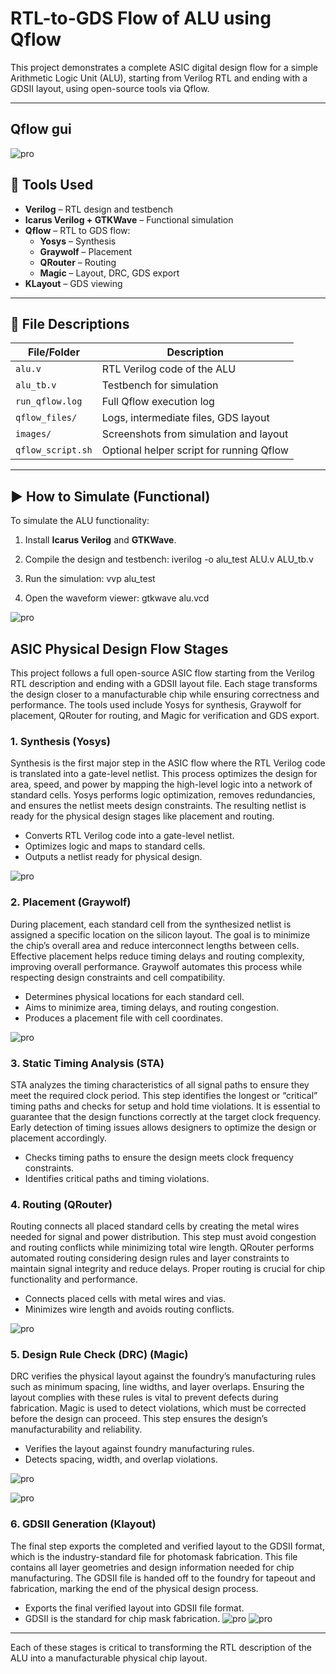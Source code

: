 # RTL-to-GDS Flow of ALU using Qflow

This project demonstrates a complete ASIC digital design flow for a simple Arithmetic Logic Unit (ALU), starting from Verilog RTL and ending with a GDSII layout, using open-source tools via Qflow.

---
## Qflow gui

![pro](https://github.com/JagadeeshAJK/RTL-to-GDS-Flow-of-ALU-using-Qflow/blob/main/qflow_gui.png)

## 🔧 Tools Used

- **Verilog** – RTL design and testbench
- **Icarus Verilog + GTKWave** – Functional simulation
- **Qflow** – RTL to GDS flow:
  - **Yosys** – Synthesis
  - **Graywolf** – Placement
  - **QRouter** – Routing
  - **Magic** – Layout, DRC, GDS export
- **KLayout** – GDS viewing

---


## 📂 File Descriptions

| File/Folder        | Description                                |
|--------------------|--------------------------------------------|
| `alu.v`            | RTL Verilog code of the ALU                |
| `alu_tb.v`         | Testbench for simulation                   |
| `run_qflow.log`    | Full Qflow execution log                   |
| `qflow_files/`     | Logs, intermediate files, GDS layout       |
| `images/`          | Screenshots from simulation and layout     |
| `qflow_script.sh`  | Optional helper script for running Qflow   |

---

## ▶️ How to Simulate (Functional)

To simulate the ALU functionality:

1. Install **Icarus Verilog** and **GTKWave**.

2. Compile the design and testbench:
   iverilog -o alu_test ALU.v ALU_tb.v
   
3. Run the simulation:
   vvp alu_test
4. Open the waveform viewer:
   gtkwave alu.vcd

![pro](https://github.com/JagadeeshAJK/RTL-to-GDS-Flow-of-ALU-using-Qflow/blob/main/Simulation%20using%20GTKWAVE.png)



## ASIC Physical Design Flow Stages

This project follows a full open-source ASIC flow starting from the Verilog RTL description and ending with a GDSII layout file. Each stage transforms the design closer to a manufacturable chip while ensuring correctness and performance. The tools used include Yosys for synthesis, Graywolf for placement, QRouter for routing, and Magic for verification and GDS export.

### 1. Synthesis (Yosys)
  Synthesis is the first major step in the ASIC flow where the RTL Verilog code is translated into a gate-level netlist. This process optimizes the design for area, speed, and power by mapping the high-level logic into a network of standard cells. Yosys performs logic optimization, removes redundancies, and ensures the netlist meets design constraints. The resulting netlist is ready for the physical design stages like placement and routing.
- Converts RTL Verilog code into a gate-level netlist.
- Optimizes logic and maps to standard cells.
- Outputs a netlist ready for physical design.

 ![pro](https://github.com/JagadeeshAJK/RTL-to-GDS-Flow-of-ALU-using-Qflow/blob/main/ALU%20synthesis%20using%20YOSYS.png)

### 2. Placement (Graywolf)
  During placement, each standard cell from the synthesized netlist is assigned a specific location on the silicon layout. The goal is to minimize the chip’s overall area and reduce interconnect lengths between cells. Effective placement helps reduce timing delays and routing complexity, improving overall performance. Graywolf automates this process while respecting design constraints and cell compatibility.
- Determines physical locations for each standard cell.
- Aims to minimize area, timing delays, and routing congestion.
- Produces a placement file with cell coordinates.

![pro](https://github.com/JagadeeshAJK/RTL-to-GDS-Flow-of-ALU-using-Qflow/blob/main/Placement.png)

### 3. Static Timing Analysis (STA)
  STA analyzes the timing characteristics of all signal paths to ensure they meet the required clock period. This step identifies the longest or “critical” timing paths and checks for setup and hold time violations. It is essential to guarantee that the design functions correctly at the target clock frequency. Early detection of timing issues allows designers to optimize the design or placement accordingly.
- Checks timing paths to ensure the design meets clock frequency constraints.
- Identifies critical paths and timing violations.

### 4. Routing (QRouter)
  Routing connects all placed standard cells by creating the metal wires needed for signal and power distribution. This step must avoid congestion and routing conflicts while minimizing total wire length. QRouter performs automated routing considering design rules and layer constraints to maintain signal integrity and reduce delays. Proper routing is crucial for chip functionality and performance.
- Connects placed cells with metal wires and vias.
- Minimizes wire length and avoids routing conflicts.

![pro](https://github.com/JagadeeshAJK/RTL-to-GDS-Flow-of-ALU-using-Qflow/blob/main/Routing.png)

### 5. Design Rule Check (DRC) (Magic)
  DRC verifies the physical layout against the foundry’s manufacturing rules such as minimum spacing, line widths, and layer overlaps. Ensuring the layout complies with these rules is vital to prevent defects during fabrication. Magic is used to detect violations, which must be corrected before the design can proceed. This step ensures the design’s manufacturability and reliability.
- Verifies the layout against foundry manufacturing rules.
- Detects spacing, width, and overlap violations.

![pro](https://github.com/JagadeeshAJK/RTL-to-GDS-Flow-of-ALU-using-Qflow/blob/main/magic.png)

![pro](https://github.com/JagadeeshAJK/RTL-to-GDS-Flow-of-ALU-using-Qflow/blob/main/cells%20in%20magic.png)
### 6. GDSII Generation (Klayout)
  The final step exports the completed and verified layout to the GDSII format, which is the industry-standard file for photomask fabrication. This file contains all layer geometries and design information needed for chip manufacturing. The GDSII file is handed off to the foundry for tapeout and fabrication, marking the end of the physical design process.
- Exports the final verified layout into GDSII file format.
- GDSII is the standard for chip mask fabrication.
![pro](https://github.com/JagadeeshAJK/RTL-to-GDS-Flow-of-ALU-using-Qflow/blob/main/klayout%20view%20of%20ALU.png)
![pro](https://github.com/JagadeeshAJK/RTL-to-GDS-Flow-of-ALU-using-Qflow/blob/main/Klayout%20cells.png)
---

Each of these stages is critical to transforming the RTL description of the ALU into a manufacturable physical chip layout.
